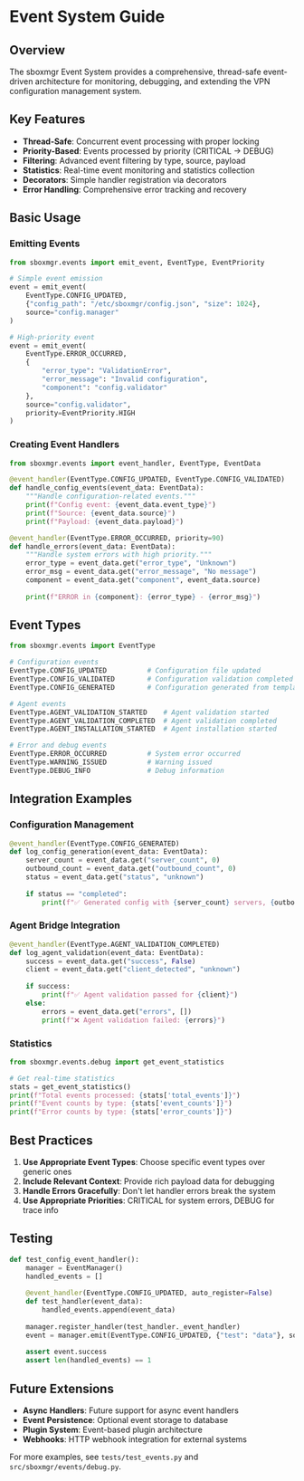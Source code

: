 # Event System Guide

## Overview

The sboxmgr Event System provides a comprehensive, thread-safe event-driven architecture for monitoring, debugging, and extending the VPN configuration management system.

## Key Features

- **Thread-Safe**: Concurrent event processing with proper locking
- **Priority-Based**: Events processed by priority (CRITICAL → DEBUG)
- **Filtering**: Advanced event filtering by type, source, payload
- **Statistics**: Real-time event monitoring and statistics collection
- **Decorators**: Simple handler registration via decorators
- **Error Handling**: Comprehensive error tracking and recovery

## Basic Usage

### Emitting Events

```python
from sboxmgr.events import emit_event, EventType, EventPriority

# Simple event emission
event = emit_event(
    EventType.CONFIG_UPDATED,
    {"config_path": "/etc/sboxmgr/config.json", "size": 1024},
    source="config.manager"
)

# High-priority event
event = emit_event(
    EventType.ERROR_OCCURRED,
    {
        "error_type": "ValidationError", 
        "error_message": "Invalid configuration",
        "component": "config.validator"
    },
    source="config.validator",
    priority=EventPriority.HIGH
)
```

### Creating Event Handlers

```python
from sboxmgr.events import event_handler, EventType, EventData

@event_handler(EventType.CONFIG_UPDATED, EventType.CONFIG_VALIDATED)
def handle_config_events(event_data: EventData):
    """Handle configuration-related events."""
    print(f"Config event: {event_data.event_type}")
    print(f"Source: {event_data.source}")
    print(f"Payload: {event_data.payload}")

@event_handler(EventType.ERROR_OCCURRED, priority=90)
def handle_errors(event_data: EventData):
    """Handle system errors with high priority."""
    error_type = event_data.get("error_type", "Unknown")
    error_msg = event_data.get("error_message", "No message")
    component = event_data.get("component", event_data.source)
    
    print(f"ERROR in {component}: {error_type} - {error_msg}")
```

## Event Types

```python
from sboxmgr.events import EventType

# Configuration events
EventType.CONFIG_UPDATED          # Configuration file updated
EventType.CONFIG_VALIDATED        # Configuration validation completed
EventType.CONFIG_GENERATED        # Configuration generated from template

# Agent events
EventType.AGENT_VALIDATION_STARTED    # Agent validation started
EventType.AGENT_VALIDATION_COMPLETED  # Agent validation completed
EventType.AGENT_INSTALLATION_STARTED  # Agent installation started

# Error and debug events
EventType.ERROR_OCCURRED          # System error occurred
EventType.WARNING_ISSUED          # Warning issued
EventType.DEBUG_INFO              # Debug information
```

## Integration Examples

### Configuration Management

```python
@event_handler(EventType.CONFIG_GENERATED)
def log_config_generation(event_data: EventData):
    server_count = event_data.get("server_count", 0)
    outbound_count = event_data.get("outbound_count", 0)
    status = event_data.get("status", "unknown")
    
    if status == "completed":
        print(f"✅ Generated config with {server_count} servers, {outbound_count} outbounds")
```

### Agent Bridge Integration

```python
@event_handler(EventType.AGENT_VALIDATION_COMPLETED)
def log_agent_validation(event_data: EventData):
    success = event_data.get("success", False)
    client = event_data.get("client_detected", "unknown")
    
    if success:
        print(f"✅ Agent validation passed for {client}")
    else:
        errors = event_data.get("errors", [])
        print(f"❌ Agent validation failed: {errors}")
```

### Statistics

```python
from sboxmgr.events.debug import get_event_statistics

# Get real-time statistics
stats = get_event_statistics()
print(f"Total events processed: {stats['total_events']}")
print(f"Event counts by type: {stats['event_counts']}")
print(f"Error counts by type: {stats['error_counts']}")
```

## Best Practices

1. **Use Appropriate Event Types**: Choose specific event types over generic ones
2. **Include Relevant Context**: Provide rich payload data for debugging
3. **Handle Errors Gracefully**: Don't let handler errors break the system
4. **Use Appropriate Priorities**: CRITICAL for system errors, DEBUG for trace info

## Testing

```python
def test_config_event_handler():
    manager = EventManager()
    handled_events = []
    
    @event_handler(EventType.CONFIG_UPDATED, auto_register=False)
    def test_handler(event_data):
        handled_events.append(event_data)
    
    manager.register_handler(test_handler._event_handler)
    event = manager.emit(EventType.CONFIG_UPDATED, {"test": "data"}, source="test")
    
    assert event.success
    assert len(handled_events) == 1
```

## Future Extensions

- **Async Handlers**: Future support for async event handlers
- **Event Persistence**: Optional event storage to database
- **Plugin System**: Event-based plugin architecture
- **Webhooks**: HTTP webhook integration for external systems

For more examples, see `tests/test_events.py` and `src/sboxmgr/events/debug.py`.
